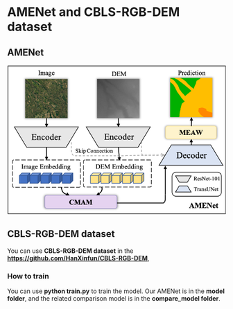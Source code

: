 # AMENet and CBLS-RGB-DEM dataset

## AMENet
<img width="512" alt="image" src="model.png">

## CBLS-RGB-DEM dataset
You can use **CBLS-RGB-DEM dataset** in the **https://github.com/HanXinfun/CBLS-RGB-DEM**,

### How to train
You can use **python train.py** to train the model. Our AMENet is in the **model folder**, and the related comparison model is in the **compare_model folder**.
